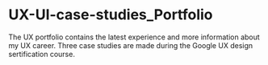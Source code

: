 # UX-UI-case-studies_Portfolio
The UX portfolio contains the latest experience and more information about my UX career.
Three case studies are made during the Google UX design sertification course.

